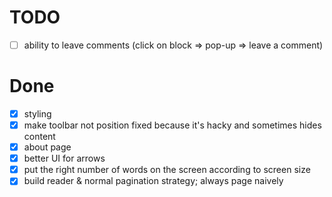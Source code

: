 # TODO

- [ ] ability to leave comments (click on block => pop-up => leave a comment)

# Done

- [x] styling
- [x] make toolbar not position fixed because it's hacky and sometimes hides
      content
- [x] about page
- [x] better UI for arrows
- [x] put the right number of words on the screen according to screen size
- [x] build reader & normal pagination strategy; always page naively
